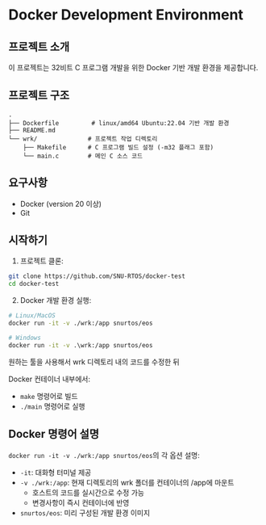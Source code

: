 # Docker Development Environment

## 프로젝트 소개
이 프로젝트는 32비트 C 프로그램 개발을 위한 Docker 기반 개발 환경을 제공합니다.

## 프로젝트 구조
```
.
├── Dockerfile         # linux/amd64 Ubuntu:22.04 기반 개발 환경
├── README.md         
└── wrk/              # 프로젝트 작업 디렉토리
    ├── Makefile      # C 프로그램 빌드 설정 (-m32 플래그 포함)
    └── main.c        # 메인 C 소스 코드
```

## 요구사항
- Docker (version 20 이상)
- Git

## 시작하기

1. 프로젝트 클론:
```bash
git clone https://github.com/SNU-RTOS/docker-test
cd docker-test
```

2. Docker 개발 환경 실행:
```bash
# Linux/MacOS
docker run -it -v ./wrk:/app snurtos/eos

# Windows
docker run -it -v .\wrk:/app snurtos/eos
```

원하는 툴을 사용해서 wrk 디렉토리 내의 코드를 수정한 뒤

Docker 컨테이너 내부에서:
- `make` 명령어로 빌드
- `./main` 명령어로 실행

## Docker 명령어 설명

`docker run -it -v ./wrk:/app snurtos/eos`의 각 옵션 설명:
- `-it`: 대화형 터미널 제공
- `-v ./wrk:/app`: 현재 디렉토리의 wrk 폴더를 컨테이너의 /app에 마운트
  - 호스트의 코드를 실시간으로 수정 가능
  - 변경사항이 즉시 컨테이너에 반영
- `snurtos/eos`: 미리 구성된 개발 환경 이미지